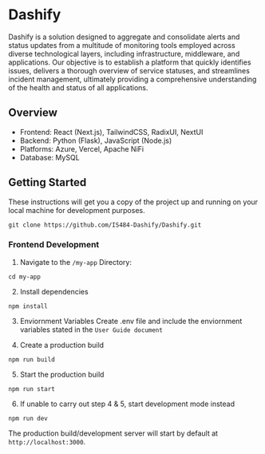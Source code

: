# Dashify
Dashify is a solution designed to aggregate and consolidate alerts and status updates from a multitude of monitoring tools employed across diverse technological layers, including infrastructure, middleware, and applications. Our objective is to establish a platform that quickly identifies issues, delivers a thorough overview of service statuses, and streamlines incident management, ultimately providing a comprehensive understanding of the health and status of all applications.

## Overview
- Frontend: React (Next.js), TailwindCSS, RadixUI, NextUI
- Backend: Python (Flask), JavaScript (Node.js)
- Platforms: Azure, Vercel, Apache NiFi 
- Database: MySQL
## Getting Started
These instructions will get you a copy of the project up and running on your local machine for development purposes.
```
git clone https://github.com/IS484-Dashify/Dashify.git
```
### Frontend Development
1. Navigate to the `/my-app` Directory:
```
cd my-app
```
2. Install dependencies
```
npm install
```
3. Enviornment Variables
Create .env file and include the enviornment variables stated in the `User Guide document`

4. Create a production build
```
npm run build
```
5. Start the production build
```
npm run start
```
6. If unable to carry out step 4 & 5, start development mode instead
```
npm run dev
```

The production build/development server will start by default at `http://localhost:3000`.